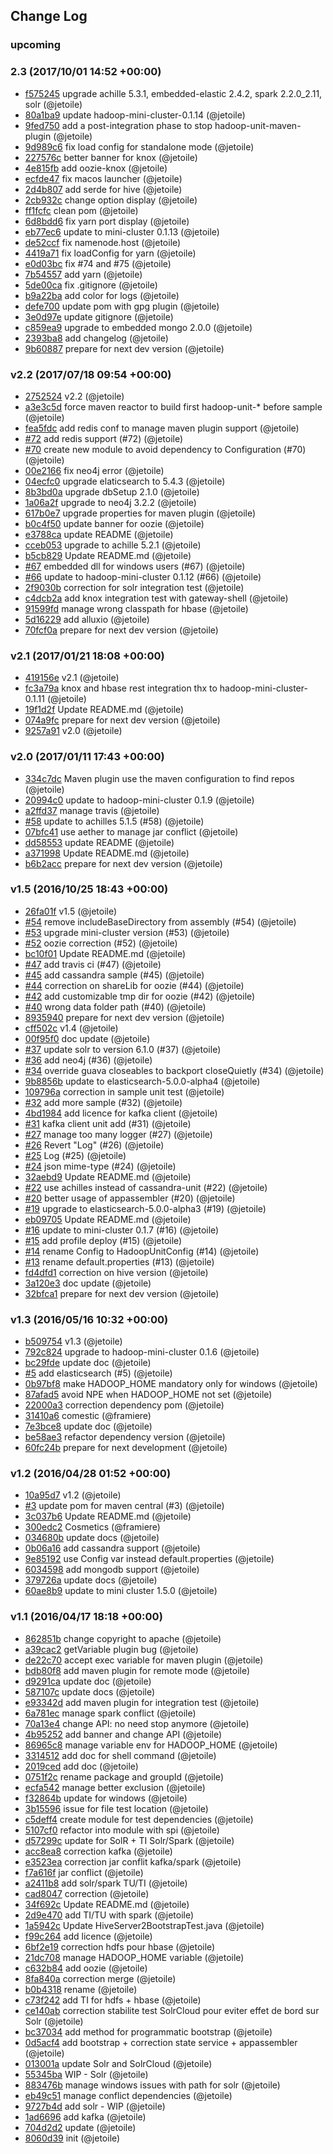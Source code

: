 ## Change Log

### upcoming 

### 2.3 (2017/10/01 14:52 +00:00)
- [f575245](https://github.com/jetoile/hadoop-unit/commit/f575245e7a310036e48df619bee2754732781b14) upgrade achille 5.3.1, embedded-elastic 2.4.2, spark 2.2.0_2.11, solr (@jetoile)
- [80a1ba9](https://github.com/jetoile/hadoop-unit/commit/80a1ba901127fd66bffe3a2ffd3cf0c775aea15b) update hadoop-mini-cluster-0.1.14 (@jetoile)
- [9fed750](https://github.com/jetoile/hadoop-unit/commit/9fed750c92bb8ac7d4efd29980ee5945f704a134) add a post-integration phase to stop hadoop-unit-maven-plugin (@jetoile)
- [9d989c6](https://github.com/jetoile/hadoop-unit/commit/9d989c6aa8fe63f85d6155401f4ac6dda0dd083a) fix load config for standalone mode (@jetoile)
- [227576c](https://github.com/jetoile/hadoop-unit/commit/227576c221360a26c8fbf0c9f7b204d3c18c56b0) better banner for knox (@jetoile)
- [4e815fb](https://github.com/jetoile/hadoop-unit/commit/4e815fbd917996e6d08e8ad469453eef9aa82529) add oozie-knox (@jetoile)
- [ecfde47](https://github.com/jetoile/hadoop-unit/commit/ecfde474a4f8cbcff662caa583da8bb0b797147e) fix macos launcher (@jetoile)
- [2d4b807](https://github.com/jetoile/hadoop-unit/commit/2d4b807bc73aba23e14768e542a41744ed7b0b55) add serde for hive (@jetoile)
- [2cb932c](https://github.com/jetoile/hadoop-unit/commit/2cb932cd9ddee2895ec50339c66f62b4c15c8292) change option display (@jetoile)
- [ff1fcfc](https://github.com/jetoile/hadoop-unit/commit/ff1fcfc5e289ec588235abfe739378b387179d53) clean pom (@jetoile)
- [6d8bdd6](https://github.com/jetoile/hadoop-unit/commit/6d8bdd61d3ef68030190790884640f7728f93539) fix yarn port display (@jetoile)
- [eb77ec6](https://github.com/jetoile/hadoop-unit/commit/eb77ec6b3b7d1f52f52c4774c14c517f410a0e2f) update to mini-cluster 0.1.13 (@jetoile)
- [de52ccf](https://github.com/jetoile/hadoop-unit/commit/de52ccfba861cfdacfc9db1cd91007ca16cb8056) fix namenode.host (@jetoile)
- [4419a71](https://github.com/jetoile/hadoop-unit/commit/4419a718dabeb0d774bd5287f39c02073180d4e8) fix loadConfig for yarn (@jetoile)
- [e0d03bc](https://github.com/jetoile/hadoop-unit/commit/e0d03bcc6c9ed36d8e3a2cc03f6bbe0988c77204) fix #74 and #75 (@jetoile)
- [7b54557](https://github.com/jetoile/hadoop-unit/commit/7b54557015003a40ba2ac9d246eac0171a166769) add yarn (@jetoile)
- [5de00ca](https://github.com/jetoile/hadoop-unit/commit/5de00ca21cdfc17429ff8b838d669905bc71e940) fix .gitignore (@jetoile)
- [b9a22ba](https://github.com/jetoile/hadoop-unit/commit/b9a22ba32d03c3f2eed8bc1905c08a39f840a460) add color for logs (@jetoile)
- [defe700](https://github.com/jetoile/hadoop-unit/commit/defe7000f0a4f186242af113057b93e5f681ed87) update pom with gpg plugin (@jetoile)
- [3e0d97e](https://github.com/jetoile/hadoop-unit/commit/3e0d97e9fdc6a8e4dd47db115a3f28dfaaa1bed6) update gitignore (@jetoile)
- [c859ea9](https://github.com/jetoile/hadoop-unit/commit/c859ea9ed2adf2560090dacded54f01b91953a16) upgrade to embedded mongo 2.0.0 (@jetoile)
- [2393ba8](https://github.com/jetoile/hadoop-unit/commit/2393ba888a6de77edea5a96418739ffc2a9175ba) add changelog (@jetoile)
- [9b60887](https://github.com/jetoile/hadoop-unit/commit/9b60887e3d845a0a77c5a2787a5823eafb1decee) prepare for next dev version (@jetoile)

### v2.2 (2017/07/18 09:54 +00:00)
- [2752524](https://github.com/jetoile/hadoop-unit/commit/2752524bbbbfb69526b020bdabd3d04a26918ed9) v2.2 (@jetoile)
- [a3e3c5d](https://github.com/jetoile/hadoop-unit/commit/a3e3c5ddcf3dc73bb10ca7d249579d1d5851ae76) force maven reactor to build first hadoop-unit-* before sample (@jetoile)
- [fea5fdc](https://github.com/jetoile/hadoop-unit/commit/fea5fdc4e5bc43092f8de1d93f01b3a7325eae7d) add redis conf to manage maven plugin support (@jetoile)
- [#72](https://github.com/jetoile/hadoop-unit/pull/72) add redis support (#72) (@jetoile)
- [#70](https://github.com/jetoile/hadoop-unit/pull/70) create new module to avoid dependency to Configuration (#70) (@jetoile)
- [00e2166](https://github.com/jetoile/hadoop-unit/commit/00e21668f573aa14d01dd7c9a48e5c3397391469) fix neo4j error (@jetoile)
- [04ecfc0](https://github.com/jetoile/hadoop-unit/commit/04ecfc058f6471d444e4d8a76b1d8af79595922a) upgrade elaticsearch to 5.4.3 (@jetoile)
- [8b3bd0a](https://github.com/jetoile/hadoop-unit/commit/8b3bd0addaf98be992cc06025cb7e8e837b44a6f) upgrade dbSetup 2.1.0 (@jetoile)
- [1a06a2f](https://github.com/jetoile/hadoop-unit/commit/1a06a2ffbdbaf5c3f2874633e792a499c8543d5f) upgrade to neo4j 3.2.2 (@jetoile)
- [617b0e7](https://github.com/jetoile/hadoop-unit/commit/617b0e72b5ab174468601cfd183727b284bc34e5) upgrade properties for maven plugin (@jetoile)
- [b0c4f50](https://github.com/jetoile/hadoop-unit/commit/b0c4f5076aa77c29217dea9292e222376b6d4de1) update banner for oozie (@jetoile)
- [e3788ca](https://github.com/jetoile/hadoop-unit/commit/e3788ca96a195d954fd9ff99bc7494876135ef0f) update README (@jetoile)
- [cceb053](https://github.com/jetoile/hadoop-unit/commit/cceb053e35402f96df4712a14198a581b7a316cd) upgrade to achille 5.2.1 (@jetoile)
- [b5cb829](https://github.com/jetoile/hadoop-unit/commit/b5cb829dfa01f769fb228e132ee3b600494a50b5) Update README.md (@jetoile)
- [#67](https://github.com/jetoile/hadoop-unit/pull/67) embedded dll for windows users (#67) (@jetoile)
- [#66](https://github.com/jetoile/hadoop-unit/pull/66) update to hadoop-mini-cluster 0.1.12 (#66) (@jetoile)
- [2f9030b](https://github.com/jetoile/hadoop-unit/commit/2f9030b90f6b9784df64a20ebe20fe7a21338a7b) correction for solr integration test (@jetoile)
- [c4dcb2a](https://github.com/jetoile/hadoop-unit/commit/c4dcb2aca8c71a73295f8527c5d14d61cbbfb898) add knox integration test with gateway-shell (@jetoile)
- [91599fd](https://github.com/jetoile/hadoop-unit/commit/91599fd2b4c394b6f03f71e06315749a16ef0a0b) manage wrong classpath for hbase (@jetoile)
- [5d16229](https://github.com/jetoile/hadoop-unit/commit/5d16229feb366d15ab4439db8da64b00e20e7f1f) add alluxio (@jetoile)
- [70fcf0a](https://github.com/jetoile/hadoop-unit/commit/70fcf0a3f55b67d947c762de164d3a550035eabb) prepare for next dev version (@jetoile)

### v2.1 (2017/01/21 18:08 +00:00)
- [419156e](https://github.com/jetoile/hadoop-unit/commit/419156e09eb0638aa926cd7c8fbb3dcefc3efd1b) v2.1 (@jetoile)
- [fc3a79a](https://github.com/jetoile/hadoop-unit/commit/fc3a79a0874208cca6cae692eb0c3da09af4264c) knox and hbase rest integration thx to hadoop-mini-cluster-0.1.11 (@jetoile)
- [19f1d2f](https://github.com/jetoile/hadoop-unit/commit/19f1d2f1753a9e8ce9b33b0d19f9b3e373924e04) Update README.md (@jetoile)
- [074a9fc](https://github.com/jetoile/hadoop-unit/commit/074a9fc1080bf55e13aeb123f9a52c7a22ce49c5) prepare for next dev version (@jetoile)
- [9257a91](https://github.com/jetoile/hadoop-unit/commit/9257a91331035bfc390bc998113929a33e616af2) v2.0 (@jetoile)

### v2.0 (2017/01/11 17:43 +00:00)
- [334c7dc](https://github.com/jetoile/hadoop-unit/commit/334c7dc6fc71c80465c779091e66ab4c6ae29d26) Maven plugin use the maven configuration to find repos (@jetoile)
- [20994c0](https://github.com/jetoile/hadoop-unit/commit/20994c02582033cbabe2c0c6cc19f0cf6a209520) update to hadoop-mini-cluster 0.1.9 (@jetoile)
- [a2ffd37](https://github.com/jetoile/hadoop-unit/commit/a2ffd37b4ffaea9f052c175b6a8968f9d8c09ea3) manage travis (@jetoile)
- [#58](https://github.com/jetoile/hadoop-unit/pull/58) update to achilles 5.1.5 (#58) (@jetoile)
- [07bfc41](https://github.com/jetoile/hadoop-unit/commit/07bfc41db8583e3e4c7a403bd6a5fc6c2830e406) use aether to manage jar conflict (@jetoile)
- [dd58553](https://github.com/jetoile/hadoop-unit/commit/dd58553115b4a0ac8b2f5e927cacbddbeca925c6) update README (@jetoile)
- [a371998](https://github.com/jetoile/hadoop-unit/commit/a37199897fd113c2d5bafc8d10da37715cbf0866) Update README.md (@jetoile)
- [b6b2acc](https://github.com/jetoile/hadoop-unit/commit/b6b2accef4d1310a840b71d0f30abc4b74b6e0ec) prepare for next dev version (@jetoile)

### v1.5 (2016/10/25 18:43 +00:00)
- [26fa01f](https://github.com/jetoile/hadoop-unit/commit/26fa01ff785f05a9ebc9a7fa8b72d4ad29d306f8) v1.5 (@jetoile)
- [#54](https://github.com/jetoile/hadoop-unit/pull/54) remove includeBaseDirectory from assembly (#54) (@jetoile)
- [#53](https://github.com/jetoile/hadoop-unit/pull/53) upgrade mini-cluster version (#53) (@jetoile)
- [#52](https://github.com/jetoile/hadoop-unit/pull/52) oozie correction (#52) (@jetoile)
- [bc10f01](https://github.com/jetoile/hadoop-unit/commit/bc10f01544c2b7d3b2848f1c4d977302bc01d6cc) Update README.md (@jetoile)
- [#47](https://github.com/jetoile/hadoop-unit/pull/47) add travis ci (#47) (@jetoile)
- [#45](https://github.com/jetoile/hadoop-unit/pull/45) add cassandra sample (#45) (@jetoile)
- [#44](https://github.com/jetoile/hadoop-unit/pull/44) correction on shareLib for oozie (#44) (@jetoile)
- [#42](https://github.com/jetoile/hadoop-unit/pull/42) add customizable tmp dir for oozie (#42) (@jetoile)
- [#40](https://github.com/jetoile/hadoop-unit/pull/40) wrong data folder path (#40) (@jetoile)
- [8935940](https://github.com/jetoile/hadoop-unit/commit/8935940b2d9af17d28c4517dd636c694e10a9204) prepare for next dev version (@jetoile)
- [cff502c](https://github.com/jetoile/hadoop-unit/commit/cff502c0368f8112f93cffea0201d5553479d8cf) v1.4 (@jetoile)
- [00f95f0](https://github.com/jetoile/hadoop-unit/commit/00f95f0f04737ac4256597aaca86cd6bf74bea3c) doc update (@jetoile)
- [#37](https://github.com/jetoile/hadoop-unit/pull/37) update solr to version 6.1.0 (#37) (@jetoile)
- [#36](https://github.com/jetoile/hadoop-unit/pull/36) add neo4j (#36) (@jetoile)
- [#34](https://github.com/jetoile/hadoop-unit/pull/34) override guava closeables to backport closeQuietly (#34) (@jetoile)
- [9b8856b](https://github.com/jetoile/hadoop-unit/commit/9b8856bff03f1256d585581781fd61976199a75f) update to elasticsearch-5.0.0-alpha4 (@jetoile)
- [109796a](https://github.com/jetoile/hadoop-unit/commit/109796adb80324dda73cfaaee8e77d7b6e9ccdd0) correction in sample unit test (@jetoile)
- [#32](https://github.com/jetoile/hadoop-unit/pull/32) add more sample (#32) (@jetoile)
- [4bd1984](https://github.com/jetoile/hadoop-unit/commit/4bd1984a2559f23fcb5572c05266b8c3ca62cfea) add licence for kafka client (@jetoile)
- [#31](https://github.com/jetoile/hadoop-unit/pull/31) kafka client unit add (#31) (@jetoile)
- [#27](https://github.com/jetoile/hadoop-unit/pull/27) manage too many logger (#27) (@jetoile)
- [#26](https://github.com/jetoile/hadoop-unit/pull/26) Revert "Log" (#26) (@jetoile)
- [#25](https://github.com/jetoile/hadoop-unit/pull/25) Log (#25) (@jetoile)
- [#24](https://github.com/jetoile/hadoop-unit/pull/24) json mime-type (#24) (@jetoile)
- [32aebd9](https://github.com/jetoile/hadoop-unit/commit/32aebd98519f62f7bb0838e48bb5b076c4f01015) Update README.md (@jetoile)
- [#22](https://github.com/jetoile/hadoop-unit/pull/22) use achilles instead of cassandra-unit (#22) (@jetoile)
- [#20](https://github.com/jetoile/hadoop-unit/pull/20) better usage of appassembler (#20) (@jetoile)
- [#19](https://github.com/jetoile/hadoop-unit/pull/19) upgrade to elasticsearch-5.0.0-alpha3 (#19) (@jetoile)
- [eb09705](https://github.com/jetoile/hadoop-unit/commit/eb0970582596b86ca7d0879730101cf29d342371) Update README.md (@jetoile)
- [#16](https://github.com/jetoile/hadoop-unit/pull/16) update to mini-cluster 0.1.7 (#16) (@jetoile)
- [#15](https://github.com/jetoile/hadoop-unit/pull/15) add profile deploy (#15) (@jetoile)
- [#14](https://github.com/jetoile/hadoop-unit/pull/14) rename Config to HadoopUnitConfig (#14) (@jetoile)
- [#13](https://github.com/jetoile/hadoop-unit/pull/13) rename default.properties (#13) (@jetoile)
- [fd4dfd1](https://github.com/jetoile/hadoop-unit/commit/fd4dfd18492df57c7c93a0fa654a9cff3ddef74a) correction on hive version (@jetoile)
- [3a120e3](https://github.com/jetoile/hadoop-unit/commit/3a120e346c4da8ef482cd2db6d92b0e30400c1b6) doc update (@jetoile)
- [32bfca1](https://github.com/jetoile/hadoop-unit/commit/32bfca101f6dfa0a6e53d75fb63d60543b53fbc1) prepare for next dev version (@jetoile)

### v1.3 (2016/05/16 10:32 +00:00)
- [b509754](https://github.com/jetoile/hadoop-unit/commit/b5097547815f3f7b5fccce5d11976bdf0d1e8ee9) v1.3 (@jetoile)
- [792c824](https://github.com/jetoile/hadoop-unit/commit/792c824abf1864ce73ca6a04a28f9509a75e53fd) upgrade to hadoop-mini-cluster 0.1.6 (@jetoile)
- [bc29fde](https://github.com/jetoile/hadoop-unit/commit/bc29fde54adae4cc316aa8436d0703f8219311e3) update doc (@jetoile)
- [#5](https://github.com/jetoile/hadoop-unit/pull/5) add elasticsearch (#5) (@jetoile)
- [0b97bf8](https://github.com/jetoile/hadoop-unit/commit/0b97bf83a58db166673b38262fd7265db1296aa0) make HADOOP_HOME mandatory only for windows (@jetoile)
- [87afad5](https://github.com/jetoile/hadoop-unit/commit/87afad5578560e332a4d01dd6c2e871dc32ace27) avoid NPE when HADOOP_HOME not set (@jetoile)
- [22000a3](https://github.com/jetoile/hadoop-unit/commit/22000a3bb5a92b9a1a48ec04d5f2e98a65b7cc85) correction dependency pom (@jetoile)
- [31410a6](https://github.com/jetoile/hadoop-unit/commit/31410a6e7158edecf674e2f9b7c55cf86874d306) comestic (@framiere)
- [7e3bce8](https://github.com/jetoile/hadoop-unit/commit/7e3bce8d97a0960a08a1ce4f9511d38bd935da28) update doc (@jetoile)
- [be58ae3](https://github.com/jetoile/hadoop-unit/commit/be58ae388df91837488ca55dee6748889044ce66) refactor dependency version (@jetoile)
- [60fc24b](https://github.com/jetoile/hadoop-unit/commit/60fc24b45f66fc6bb7cec026e2e210e3dcd53881) prepare for next development (@jetoile)

### v1.2 (2016/04/28 01:52 +00:00)
- [10a95d7](https://github.com/jetoile/hadoop-unit/commit/10a95d771cd11b51463d5929e0920e1060f0e2f5) v1.2 (@jetoile)
- [#3](https://github.com/jetoile/hadoop-unit/pull/3) update pom for maven central (#3) (@jetoile)
- [3c037b6](https://github.com/jetoile/hadoop-unit/commit/3c037b63ac157e16cd76ffee449e7f7be19946f3) Update README.md (@jetoile)
- [300edc2](https://github.com/jetoile/hadoop-unit/commit/300edc2bc34618212a6c13822817964e58dc6aba) Cosmetics (@framiere)
- [034680b](https://github.com/jetoile/hadoop-unit/commit/034680bfa6b4e9bc89a0158d64af0529f5f78c9e) update docs (@jetoile)
- [0b06a16](https://github.com/jetoile/hadoop-unit/commit/0b06a16276c1f00c70ba8a85c14df59089448814) add cassandra support (@jetoile)
- [9e85192](https://github.com/jetoile/hadoop-unit/commit/9e8519274e4751d01e8d3775b4b06f5b5207c2f8) use Config var instead default.properties (@jetoile)
- [6034598](https://github.com/jetoile/hadoop-unit/commit/6034598fca16b3f6192185407af0232a35762c0c) add mongodb support (@jetoile)
- [379726a](https://github.com/jetoile/hadoop-unit/commit/379726ac32827b31a9204545eb2826bfa32f6f07) update docs (@jetoile)
- [60ae8b9](https://github.com/jetoile/hadoop-unit/commit/60ae8b9bf1e499667df85c4ff0ff36cce59cc5d5) update to mini cluster 1.5.0 (@jetoile)

### v1.1 (2016/04/17 18:18 +00:00)
- [862851b](https://github.com/jetoile/hadoop-unit/commit/862851bfcff994e56bf732798d09daf09797805d) change copyright to apache (@jetoile)
- [a39cac2](https://github.com/jetoile/hadoop-unit/commit/a39cac21e3e04619b9c9ee3c087e269b2a1fac54) getVariable plugin bug (@jetoile)
- [de22c70](https://github.com/jetoile/hadoop-unit/commit/de22c703f4c009b7b777dbe46147384bf8d84d5e) accept exec variable for maven plugin (@jetoile)
- [bdb80f8](https://github.com/jetoile/hadoop-unit/commit/bdb80f8b21c5895f0207d541a2917342c96993cf) add maven plugin for remote mode (@jetoile)
- [d9291ca](https://github.com/jetoile/hadoop-unit/commit/d9291ca34fa65f6f7c7a31ed8675d6c89338af27) update doc (@jetoile)
- [587107c](https://github.com/jetoile/hadoop-unit/commit/587107cd9dbe4eeb6014ee7c9199f2ed9764e418) update docs (@jetoile)
- [e93342d](https://github.com/jetoile/hadoop-unit/commit/e93342d7a2f241105e263804945d7361c0f59a48) add maven plugin for integration test (@jetoile)
- [6a781ec](https://github.com/jetoile/hadoop-unit/commit/6a781ecfa547bfc14c41428fd0ba39f7aca92b5b) manage spark conflict (@jetoile)
- [70a13e4](https://github.com/jetoile/hadoop-unit/commit/70a13e4fc7ecef9737fbfd2ef172113ecc05f66b) change API: no need stop anymore (@jetoile)
- [4b95252](https://github.com/jetoile/hadoop-unit/commit/4b95252ec3c1afc762657cd9aa7e057499b0a091) add banner and change API (@jetoile)
- [86965c8](https://github.com/jetoile/hadoop-unit/commit/86965c8a9b7c7d5a670b3319324e3d72a258c851) manage variable env for HADOOP_HOME (@jetoile)
- [3314512](https://github.com/jetoile/hadoop-unit/commit/3314512d673bbf379b088a453388f58382900591) add doc for shell command (@jetoile)
- [2019ced](https://github.com/jetoile/hadoop-unit/commit/2019cedec5532079a407502fb26156222d05a70e) add doc (@jetoile)
- [0751f2c](https://github.com/jetoile/hadoop-unit/commit/0751f2cb055ff6fec9fffda7385876f1b258d18f) rename package and groupId (@jetoile)
- [ecfa542](https://github.com/jetoile/hadoop-unit/commit/ecfa5420d48c98acfe4c158ea30a63f07e4f38c0) manage better exclusion (@jetoile)
- [f32864b](https://github.com/jetoile/hadoop-unit/commit/f32864b67020e35168d3bee1cab25daa3c3a19ff) update for windows (@jetoile)
- [3b15596](https://github.com/jetoile/hadoop-unit/commit/3b1559612b17215308102c8719fbd974779280bb) issue for file test location (@jetoile)
- [c5deff4](https://github.com/jetoile/hadoop-unit/commit/c5deff42041fc2a2230ca2794557ac83fc4e8b2d) create module for test dependencies (@jetoile)
- [5107cf0](https://github.com/jetoile/hadoop-unit/commit/5107cf0c3dd2398fabc76bb8edb86d2c6e53cb01) refactor into module with spi (@jetoile)
- [d57299c](https://github.com/jetoile/hadoop-unit/commit/d57299ce45182faa8136983291b02a192531cc5b) update for SolR + TI Solr/Spark (@jetoile)
- [acc8ea8](https://github.com/jetoile/hadoop-unit/commit/acc8ea87214a0b9a75067bb89b8b913c19257a95) correction kafka (@jetoile)
- [e3523ea](https://github.com/jetoile/hadoop-unit/commit/e3523ead65d588487b7df5b77c386e952c4dfde9) correction jar conflit kafka/spark (@jetoile)
- [f7a616f](https://github.com/jetoile/hadoop-unit/commit/f7a616f0a08647a56c9ed17df385d7a7571adb41) jar conflict (@jetoile)
- [a2411b8](https://github.com/jetoile/hadoop-unit/commit/a2411b8671a40b483b8d99ce20f1e0a8caa83d0e) add solr/spark TU/TI (@jetoile)
- [cad8047](https://github.com/jetoile/hadoop-unit/commit/cad8047c39830305d5bbcfb7dab7cc54c903aee5) correction (@jetoile)
- [34f692c](https://github.com/jetoile/hadoop-unit/commit/34f692c040fefada0d1744d57e8680bf331e3508) Update README.md (@jetoile)
- [2d9e470](https://github.com/jetoile/hadoop-unit/commit/2d9e47098ef10b5b905f1d8d487746a50c697389) add TI/TU with spark (@jetoile)
- [1a5942c](https://github.com/jetoile/hadoop-unit/commit/1a5942c1c84a12af414f489272de27402dc1c1d2) Update HiveServer2BootstrapTest.java (@jetoile)
- [f99c264](https://github.com/jetoile/hadoop-unit/commit/f99c2642da3acf9e3f6b93bd2e0836a6e1618f05) add licence (@jetoile)
- [6bf2e19](https://github.com/jetoile/hadoop-unit/commit/6bf2e193260b14c0ed66c44490fc5071a1a6ff54) correction hdfs pour hbase (@jetoile)
- [21dc708](https://github.com/jetoile/hadoop-unit/commit/21dc7087d093c2abc94cb8197be3a79f97799e15) manage HADOOP_HOME variable (@jetoile)
- [c632b84](https://github.com/jetoile/hadoop-unit/commit/c632b842588457c67f8acf1b0d4ff626ddc36e82) add oozie (@jetoile)
- [8fa840a](https://github.com/jetoile/hadoop-unit/commit/8fa840afe8920ec5faa17475cec94e311b44c230) correction merge (@jetoile)
- [b0b4318](https://github.com/jetoile/hadoop-unit/commit/b0b4318b0d9b41eaeab0c2385ce3f67c461735b1) rename (@jetoile)
- [c73f242](https://github.com/jetoile/hadoop-unit/commit/c73f2421fc924652a42aa66a49333285b60c9e7a) add TI for hdfs + hbase (@jetoile)
- [ce140ab](https://github.com/jetoile/hadoop-unit/commit/ce140ab145c8205d8aa11816d2b0dd69e8a363e3) correction stabilite test SolrCloud pour eviter effet de bord sur Solr (@jetoile)
- [bc37034](https://github.com/jetoile/hadoop-unit/commit/bc370341050ec69302ebf96c0bcd3acb4d60931b) add method for programmatic bootstrap (@jetoile)
- [0d5acf4](https://github.com/jetoile/hadoop-unit/commit/0d5acf44a9f9c1bf69b63c8c2c541597a893c855) add bootstrap + correction state service + appassembler (@jetoile)
- [013001a](https://github.com/jetoile/hadoop-unit/commit/013001a70a33c4ff3b95b66cff3cc39578f3b200) update Solr and SolrCloud (@jetoile)
- [55345ba](https://github.com/jetoile/hadoop-unit/commit/55345ba0ca5071a234791010a684fd7a6ce583f4) WIP - Solr (@jetoile)
- [883476b](https://github.com/jetoile/hadoop-unit/commit/883476b72aba9e0933b2287a65c37e158133e355) manage windows issues with path for solr (@jetoile)
- [eb49c51](https://github.com/jetoile/hadoop-unit/commit/eb49c51a10102de1adba65a4172ac86e6ac01793) manage conflict dependencies (@jetoile)
- [9727b4d](https://github.com/jetoile/hadoop-unit/commit/9727b4d5da87a110dfa32a266db68e470a0046d2) add solr - WIP (@jetoile)
- [1ad6696](https://github.com/jetoile/hadoop-unit/commit/1ad66961a4d7b07f0d0cc5490bf7b4bf2dc0b9f8) add kafka (@jetoile)
- [704d2d2](https://github.com/jetoile/hadoop-unit/commit/704d2d246ea1ff03cb865f97ccc04c8b2cb1e25b) update (@jetoile)
- [8060d39](https://github.com/jetoile/hadoop-unit/commit/8060d39e8425b60e1c5a3ecd3a6b508a781dd7c9) init (@jetoile)
